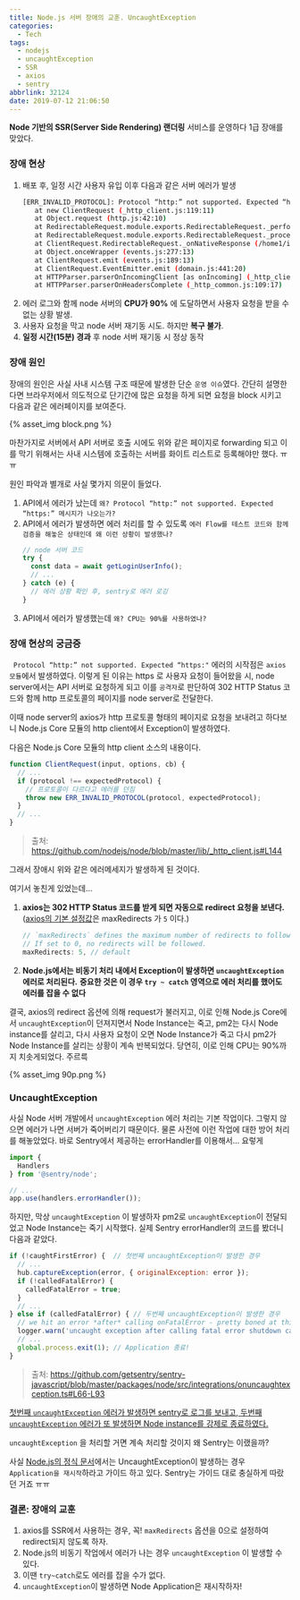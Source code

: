 ```yaml
---
title: Node.js 서버 장애의 교훈. UncaughtException
categories:
  - Tech
tags:
  - nodejs
  - uncaughtException
  - SSR
  - axios
  - sentry
abbrlink: 32124
date: 2019-07-12 21:06:50
---
```


**Node 기반의 SSR(Server Side Rendering) 랜더링** 서비스를 운영하다 1급 장애를 맞았다.

### 장애 현상
1. 배포 후, 일정 시간 사용자 유입 이후 다음과 같은 서버 에러가 발생
   ```bash
   [ERR_INVALID_PROTOCOL]: Protocol “http:” not supported. Expected “https:”
      at new ClientRequest (_http_client.js:119:11)
      at Object.request (http.js:42:10)
      at RedirectableRequest.module.exports.RedirectableRequest._performRequest (/home1/irteam/deploy/mobile/webpack:/node_modules/follow-redirects/index.js:219:1)
      at RedirectableRequest.module.exports.RedirectableRequest._processResponse (/home1/irteam/deploy/mobile/webpack:/node_modules/follow-redirects/index.js:330:1)
      at ClientRequest.RedirectableRequest._onNativeResponse (/home1/irteam/deploy/mobile/webpack:/node_modules/follow-redirects/index.js:53:1)
      at Object.onceWrapper (events.js:277:13)
      at ClientRequest.emit (events.js:189:13)
      at ClientRequest.EventEmitter.emit (domain.js:441:20)
      at HTTPParser.parserOnIncomingClient [as onIncoming] (_http_client.js:556:21)
      at HTTPParser.parserOnHeadersComplete (_http_common.js:109:17)
   ```
2. 에러 로그와 함께 node 서버의 **CPU가 90%** 에 도달하면서 사용자 요청을 받을 수 없는 상황 발생. 
3. 사용자 요청을 막고 node 서버 재기동 시도. 하지만 **복구 불가**.
4. **일정 시간(15분) 경과** 후 node 서버 재기동 시 정상 동작

<!-- more -->

### 장애 원인
장애의 원인은 사실 사내 시스템 구조 때문에 발생한 단순 `운영 이슈`였다.
간단히 설명한다면 브라우저에서 의도적으로 단기간에 많은 요청을 하게 되면 요청을 block 시키고 다음과 같은 에러페이지를 보여준다.

{% asset_img block.png %}

마찬가지로 서버에서 API 서버로 호출 시에도 위와 같은 페이지로 forwarding 되고 이를 막기 위해서는 사내 시스템에 호출하는 서버를 화이트 리스트로 등록해야만 했다. ㅠㅠ

원인 파악과 별개로 사실 몇가지 의문이 들었다.

1. API에서 에러가 났는데 `왜? Protocol “http:” not supported. Expected “https:” 메시지가 나오는가?`
2. API에서 에러가 발생하면 에러 처리를 할 수 있도록 `에러 Flow를 테스트 코드와 함께 검증을 해놓은 상태인데 왜 이런 상황이 발생했나?`
   ```js
   // node 서버 코드
   try {
     const data = await getLoginUserInfo();
     // ...
   } catch (e) {
     // 에러 상황 확인 후, sentry로 에러 로깅
   }
   ```
3. API에서 에러가 발생했는데 `왜? CPU는 90%를 사용하였나?`


### 장애 현상의 궁금증

` Protocol “http:” not supported. Expected “https:"` 에러의 시작점은 `axios 모듈`에서 발생하였다.
이렇게 된 이유는 https 로 사용자 요청이 들어왔을 시, node server에서는 API 서버로 요청하게 되고 이를 `공격자`로 판단하여 302 HTTP Status 코드와 함께 http 프로토콜의 페이지를 node server로 전달한다.

이때 node server의 axios가 http 프로토콜 형태의 페이지로 요청을 보내려고 하다보니 Node.js Core 모듈의 http client에서 Exception이 발생하였다.

다음은 Node.js Core 모듈의 http client 소스의 내용이다.

```js
function ClientRequest(input, options, cb) {
  // ...
  if (protocol !== expectedProtocol) {
    // 프로토콜이 다르다고 에러를 던짐
    throw new ERR_INVALID_PROTOCOL(protocol, expectedProtocol);
  }
  // ...
}
```
> 출처: https://github.com/nodejs/node/blob/master/lib/_http_client.js#L144

그래서 장애시 위와 같은 에러메세지가 발생하게 된 것이다.

여기서 놓친게 있었는데...


1. **axios는 302 HTTP Status 코드를 받게 되면 자동으로 redirect 요청을 보낸다.**
   ([axios의 기본 설정값](https://github.com/axios/axios)은 maxRedirects 가 `5` 이다.)

   ```js
   // `maxRedirects` defines the maximum number of redirects to follow in node.js.
   // If set to 0, no redirects will be followed.
   maxRedirects: 5, // default
   ```

2. **Node.js에서는 비동기 처리 내에서 Exception이 발생하면  `uncaughtException` 에러로 처리된다.**
   **중요한 것은 이 경우 `try ~ catch` 영역으로 에러 처리를 했어도 에러를 잡을 수 없다**


결국, axios의 redirect 옵션에 의해 request가 불러지고, 이로 인해 Node.js Core에서 `uncaughtException`이 던져지면서  Node Instance는 죽고, pm2는 다시 Node instance를 살리고, 다시 사용자 요청이 오면 Node Instance가 죽고 다시 pm2가 Node Instance를 살리는 상황이 계속 반복되었다.
당연히, 이로 인해 CPU는 90%까지 치솟게되었다. 주르륵

{% asset_img 90p.png %}


### UncaughtException

사실 Node 서버 개발에서 `uncaughtException` 에러 처리는 기본 작업이다. 그렇지 않으면 에러가 나면 서버가 죽어버리기 때문이다.
물론 사전에 이런 작업에 대한 방어 처리를 해놓았었다.
바로 Sentry에서 제공하는 errorHandler를 이용해서... 요렇게
```js
import {
  Handlers
} from '@sentry/node';

// ...
app.use(handlers.errorHandler());  
```

하지만, 막상 `uncaughtException` 이 발생하자 pm2로 `uncaughtException`이 전달되었고 Node Instance는 죽기 시작했다.
실제 Sentry errorHandler의 코드를 봤더니 다음과 같았다.

```js
if (!caughtFirstError) {  // 첫번째 uncaughtException이 발생한 경우
  // ...
  hub.captureException(error, { originalException: error });
  if (!calledFatalError) {
    calledFatalError = true;
  }
  // ...
} else if (calledFatalError) { // 두번째 uncaughtException이 발생한 경우
  // we hit an error *after* calling onFatalError - pretty boned at this point, just shut it down
  logger.warn('uncaught exception after calling fatal error shutdown callback - this is bad! forcing shutdown');
  // ...
  global.process.exit(1); // Application 종료!
}
```

> 출처: https://github.com/getsentry/sentry-javascript/blob/master/packages/node/src/integrations/onuncaughtexception.ts#L66-L93

<u>첫번째 `uncaughtException` 에러가 발생하면 sentry로 로그를 보내고, 
두번째 `uncaughtException` 에러가 또 발생하면 Node instance를 강제로 종료하였다.</u>

`uncaughtException` 을 처리할 거면 계속 처리할 것이지 왜 Sentry는 이랬을까? 

사실 [Node.js의 정식 문서](https://nodejs.org/api/process.html#process_warning_using_uncaughtexception_correctly)에서는 UncaughtException이 발생하는 경우 `Application을 재시작`하라고 가이드 하고 있다.
Sentry는 가이드 대로 충실하게 따랐던 거죠 ㅠㅠ 



### 결론: 장애의 교훈

1. axios를 SSR에서 사용하는 경우, 꼭! `maxRedirects` 옵션을 0으로 설정하여 redirect되지 않도록 하자.
2. Node.js의 비동기 작업에서 에러가 나는 경우 `uncaughtException` 이 발생할 수 있다. 
3. 이땐 `try~catch`로도 에러를 잡을 수가 없다.
4. `uncaughtException`이 발생하면 Node Application은 재시작하자!